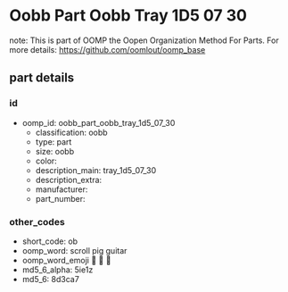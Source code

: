 # Oobb Part Oobb Tray 1D5 07 30  

note: This is part of OOMP the Oopen Organization Method For Parts. For more details: https://github.com/oomlout/oomp_base

##  part details





### id
* oomp_id: oobb_part_oobb_tray_1d5_07_30
  * classification: oobb
  * type: part
  * size: oobb
  * color: 
  * description_main: tray_1d5_07_30
  * description_extra: 
  * manufacturer: 
  * part_number: 

### other_codes
* short_code: ob
* oomp_word: scroll pig guitar
* oomp_word_emoji :scroll: :pig: :guitar:
* md5_6_alpha: 5ie1z
* md5_6: 8d3ca7